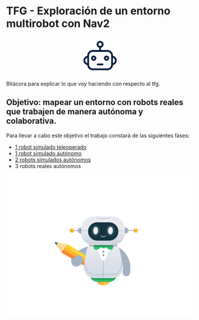 # TFG - Exploración de un entorno multirobot con Nav2 

<p align="center">
<img src="https://github.com/irenebm/bitacora_tfg_multirobot/blob/main/wiki/pngwing.com%20(1).png" width="100"/>
</p>

Bitácora para explicar lo que voy haciendo con respecto al tfg.

## Objetivo: mapear un entorno con robots reales que trabajen de manera autónoma y colaborativa.
Para llevar a cabo este objetivo el trabajo constará de las siguientes fases:
* [1 robot simulado teleoperado](https://github.com/irenebm/bitacora_tfg_multirobot/wiki/1---SLAM-1-Robot-simulado-teleoperado)
* [1 robot simulado autónomo](https://github.com/irenebm/bitacora_tfg_multirobot/wiki/2---SLAM-1-robot-simuado-aut%C3%B3nomo)
* [2 robots simulados autónomos](https://github.com/irenebm/bitacora_tfg_multirobot/wiki/3-SLAM-2-robots-simulados-aut%C3%B3nomos)
* 3 robots reales autónomos

![](https://github.com/irenebm/bitacora_tfg_multirobot/blob/main/wiki/robotintro_dribble.gif)
